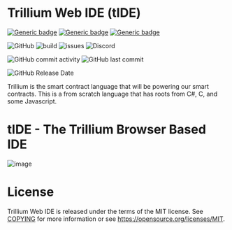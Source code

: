 # Trillium Web IDE (tIDE)

[![Generic badge](https://img.shields.io/badge/IDE-VS2022-blue.svg)](https://shields.io/)
[![Generic badge](https://img.shields.io/badge/C%23-10%2E0-blue.svg)](https://shields.io/)
[![Generic badge](https://img.shields.io/badge/%2ENet%20Core-6%2E0-blue.svg)](https://shields.io/)

![GitHub](https://img.shields.io/github/license/ReserveBlockIO/TrilliumWebIDE)
![build](https://img.shields.io/github/workflow/status/ReserveBlockIO/TrilliumWebIDE/.NET)
![issues](https://img.shields.io/github/issues/ReserveBlockIO/TrilliumWebIDE)
![Discord](https://img.shields.io/discord/917499597692211260?label=discord)

![GitHub commit activity](https://img.shields.io/github/commit-activity/m/ReserveBlockIO/TrilliumWebIDE)
![GitHub last commit](https://img.shields.io/github/last-commit/ReserveBlockIO/TrilliumWebIDE)

![GitHub Release Date](https://img.shields.io/github/release-date/ReserveBlockIO/TrilliumWebIDE)

Trillium is the smart contract language that will be powering our smart contracts. This is a from scratch language that has roots from C#, C, and some Javascript.

# tIDE - The Trillium Browser Based IDE

![image](https://user-images.githubusercontent.com/20599614/171071872-b90465b8-5f28-4332-9ce8-99c678b8f057.png)

# License

Trillium Web IDE is released under the terms of the MIT license. See [COPYING](COPYING) for more
information or see https://opensource.org/licenses/MIT.

